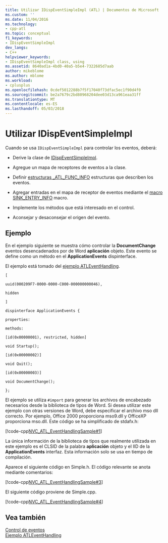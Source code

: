 ```yaml
---
title: Utilizar IDispEventSimpleImpl (ATL) | Documentos de Microsoft
ms.custom: ''
ms.date: 11/04/2016
ms.technology:
- cpp-atl
ms.topic: conceptual
f1_keywords:
- IDispEventSimpleImpl
dev_langs:
- C++
helpviewer_keywords:
- IDispEventSimpleImpl class, using
ms.assetid: 8640ad1a-4bd0-40a5-b5e4-7322685d7aab
author: mikeblome
ms.author: mblome
ms.workload:
- cplusplus
ms.openlocfilehash: 0cdef5012288b7f5f17040f73dfac5ec1f90d4f0
ms.sourcegitcommit: be2a7679c2bd80968204dee03d13ca961eaa31ff
ms.translationtype: MT
ms.contentlocale: es-ES
ms.lasthandoff: 05/03/2018
---
```

# <a name="using-idispeventsimpleimpl"></a>Utilizar IDispEventSimpleImpl
Cuando se usa `IDispEventSimpleImpl` para controlar los eventos, deberá:  
  
-   Derive la clase de [IDispEventSimpleImpl](../atl/reference/idispeventsimpleimpl-class.md).  
  
-   Agregue un mapa de receptores de eventos a la clase.  
  
-   Definir [estructuras _ATL_FUNC_INFO](../atl/reference/atl-func-info-structure.md) estructuras que describen los eventos.  
  
-   Agregar entradas en el mapa de receptor de eventos mediante el [macro SINK_ENTRY_INFO](reference/composite-control-macros.md#sink_entry_info) macro.  
  
-   Implemente los métodos que está interesado en el control.  
  
-   Aconsejar y desaconsejar el origen del evento.  
  
## <a name="example"></a>Ejemplo  
 En el ejemplo siguiente se muestra cómo controlar la **DocumentChange** eventos desencadenados por de Word **aplicación** objeto. Este evento se define como un método en el **ApplicationEvents** dispinterface.  
  
 El ejemplo está tomado del [ejemplo ATLEventHandling](../visual-cpp-samples.md).  
  
 `[`  
  
 `uuid(000209F7-0000-0000-C000-000000000046),`  
  
 `hidden`  
  
 `]`  
  
 `dispinterface ApplicationEvents {`  
  
 `properties:`  
  
 `methods:`  
  
 `[id(0x00000001), restricted, hidden]`  
  
 `void Startup();`  
  
 `[id(0x00000002)]`  
  
 `void Quit();`  
  
 `[id(0x00000003)]`  
  
 `void DocumentChange();`  
  
 `};`  
  
 El ejemplo se utiliza `#import` para generar los archivos de encabezado necesarios desde la biblioteca de tipos de Word. Si desea utilizar este ejemplo con otras versiones de Word, debe especificar el archivo mso dll correcto. Por ejemplo, Office 2000 proporciona mso9.dll y OfficeXP proporciona mso.dll. Este código se ha simplificado de stdafx.h:  
  
 [!code-cpp[NVC_ATL_EventHandlingSample#1](../atl/codesnippet/cpp/using-idispeventsimpleimpl_1.h)]  
  
 La única información de la biblioteca de tipos que realmente utilizada en este ejemplo es el CLSID de la palabra **aplicación** objeto y el IID de la **ApplicationEvents** interfaz. Esta información solo se usa en tiempo de compilación.  
  
 Aparece el siguiente código en Simple.h. El código relevante se anota mediante comentarios:  
  
 [!code-cpp[NVC_ATL_EventHandlingSample#3](../atl/codesnippet/cpp/using-idispeventsimpleimpl_2.h)]  
  
 El siguiente código proviene de Simple.cpp.  
  
 [!code-cpp[NVC_ATL_EventHandlingSample#4](../atl/codesnippet/cpp/using-idispeventsimpleimpl_3.cpp)]  
  
## <a name="see-also"></a>Vea también  
 [Control de eventos](../atl/event-handling-and-atl.md)   
 [Ejemplo ATLEventHandling](../visual-cpp-samples.md)

